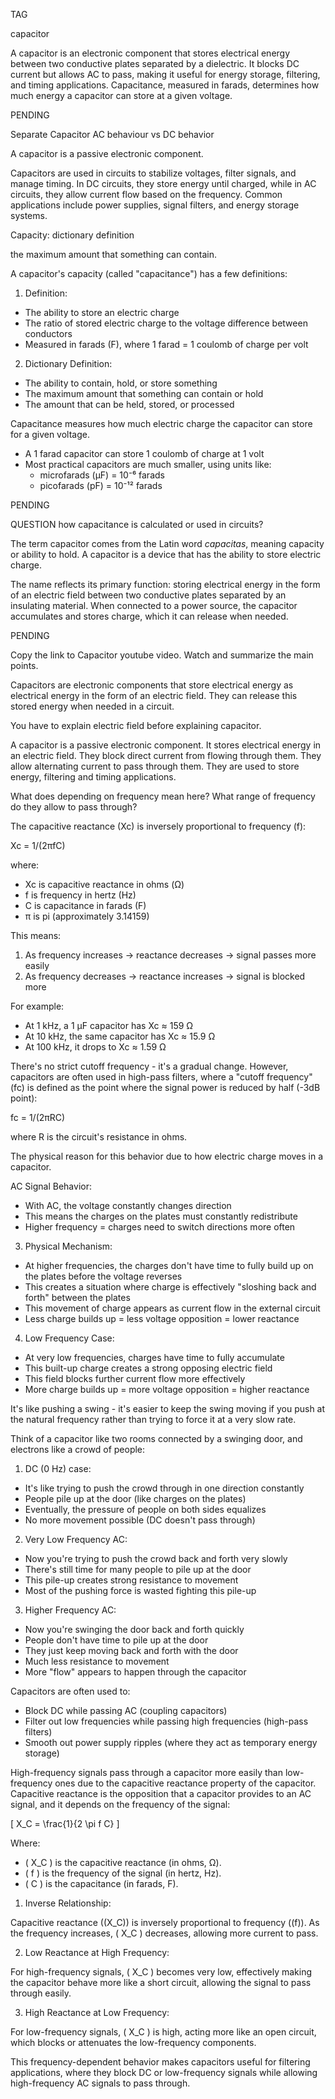 TAG

capacitor

A capacitor is an electronic component that stores electrical energy between two conductive plates separated by a dielectric. It blocks DC current but allows AC to pass, making it useful for energy storage, filtering, and timing applications. Capacitance, measured in farads, determines how much energy a capacitor can store at a given voltage.

PENDING

Separate Capacitor AC behaviour vs DC behavior

A capacitor is a passive electronic component.

Capacitors are used in circuits to stabilize voltages, filter signals, and manage timing. In DC circuits, they store energy until charged, while in AC circuits, they allow current flow based on the frequency. Common applications include power supplies, signal filters, and energy storage systems.

Capacity: dictionary definition

the maximum amount that something can contain.

A capacitor's capacity (called "capacitance") has a few definitions:

1. Definition:

- The ability to store an electric charge
- The ratio of stored electric charge to the voltage difference between conductors
- Measured in farads (F), where 1 farad = 1 coulomb of charge per volt

2. Dictionary Definition:

- The ability to contain, hold, or store something
- The maximum amount that something can contain or hold
- The amount that can be held, stored, or processed

Capacitance measures how much electric charge the capacitor can store for a given voltage.

- A 1 farad capacitor can store 1 coulomb of charge at 1 volt
- Most practical capacitors are much smaller, using units like:
  - microfarads (µF) = 10⁻⁶ farads
  - picofarads (pF) = 10⁻¹² farads

PENDING

QUESTION
how capacitance is calculated or used in circuits?

The term capacitor comes from the Latin word *capacitas*, meaning capacity or ability to hold. A capacitor is a device that has the ability to store electric charge.

The name reflects its primary function: storing electrical energy in the form of an electric field between two conductive plates separated by an insulating material. When connected to a power source, the capacitor accumulates and stores charge, which it can release when needed.

PENDING

Copy the link to Capacitor youtube video. Watch and summarize the main points.

Capacitors are electronic components that store electrical energy as electrical energy in the form of an electric field. They can release this stored energy when needed in a circuit.

You have to explain electric field before explaining capacitor.

A capacitor is a passive electronic component. It stores electrical energy in an electric field. They block direct current from flowing through them. They allow alternating current to pass through them. They are used to store energy, filtering and timing applications.

What does depending on frequency mean here? What range of frequency do they allow to pass through?

The capacitive reactance (Xc) is inversely proportional to frequency (f):

Xc = 1/(2πfC)

where:

- Xc is capacitive reactance in ohms (Ω)
- f is frequency in hertz (Hz)
- C is capacitance in farads (F)
- π is pi (approximately 3.14159)

This means:

1. As frequency increases → reactance decreases → signal passes more easily
2. As frequency decreases → reactance increases → signal is blocked more

For example:

- At 1 kHz, a 1 µF capacitor has Xc ≈ 159 Ω
- At 10 kHz, the same capacitor has Xc ≈ 15.9 Ω
- At 100 kHz, it drops to Xc ≈ 1.59 Ω

There's no strict cutoff frequency - it's a gradual change. However, capacitors are often used in high-pass filters, where a "cutoff frequency" (fc) is defined as the point where the signal power is reduced by half (-3dB point):

fc = 1/(2πRC)

where R is the circuit's resistance in ohms.

The physical reason for this behavior due to how electric charge moves in a capacitor.

AC Signal Behavior:

- With AC, the voltage constantly changes direction
- This means the charges on the plates must constantly redistribute
- Higher frequency = charges need to switch directions more often

3. Physical Mechanism:

- At higher frequencies, the charges don't have time to fully build up on the plates before the voltage reverses
- This creates a situation where charge is effectively "sloshing back and forth" between the plates
- This movement of charge appears as current flow in the external circuit
- Less charge builds up = less voltage opposition = lower reactance

4. Low Frequency Case:

- At very low frequencies, charges have time to fully accumulate
- This built-up charge creates a strong opposing electric field
- This field blocks further current flow more effectively
- More charge builds up = more voltage opposition = higher reactance

It's like pushing a swing - it's easier to keep the swing moving if you push at the natural frequency rather than trying to force it at a very slow rate.

Think of a capacitor like two rooms connected by a swinging door, and electrons like a crowd of people:

1. DC (0 Hz) case:

- It's like trying to push the crowd through in one direction constantly
- People pile up at the door (like charges on the plates)
- Eventually, the pressure of people on both sides equalizes
- No more movement possible (DC doesn't pass through)

2. Very Low Frequency AC:

- Now you're trying to push the crowd back and forth very slowly
- There's still time for many people to pile up at the door
- This pile-up creates strong resistance to movement
- Most of the pushing force is wasted fighting this pile-up

3. Higher Frequency AC:

- Now you're swinging the door back and forth quickly
- People don't have time to pile up at the door
- They just keep moving back and forth with the door
- Much less resistance to movement
- More "flow" appears to happen through the capacitor

Capacitors are often used to:

- Block DC while passing AC (coupling capacitors)
- Filter out low frequencies while passing high frequencies (high-pass filters)
- Smooth out power supply ripples (where they act as temporary energy storage)

High-frequency signals pass through a capacitor more easily than low-frequency ones due to the capacitive reactance property of the capacitor. Capacitive reactance is the opposition that a capacitor provides to an AC signal, and it depends on the frequency of the signal:

\[
X_C = \frac{1}{2 \pi f C}
\]

Where:
- \( X_C \) is the capacitive reactance (in ohms, Ω).
- \( f \) is the frequency of the signal (in hertz, Hz).
- \( C \) is the capacitance (in farads, F).

1. Inverse Relationship:

Capacitive reactance (\(X_C\)) is inversely proportional to frequency (\(f\)). As the frequency increases, \( X_C \) decreases, allowing more current to pass.

2. Low Reactance at High Frequency:

For high-frequency signals, \( X_C \) becomes very low, effectively making the capacitor behave more like a short circuit, allowing the signal to pass through easily.

3. High Reactance at Low Frequency:

For low-frequency signals, \( X_C \) is high, acting more like an open circuit, which blocks or attenuates the low-frequency components.

This frequency-dependent behavior makes capacitors useful for filtering applications, where they block DC or low-frequency signals while allowing high-frequency AC signals to pass through.
